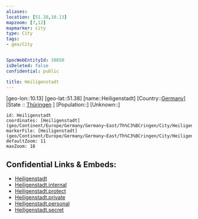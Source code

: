 ```yaml
---
aliases: 
location: [51.38,10.13]
mapzoom: [7,12] 
mapmarker: city 
type: City
tags:
- geo/City


SpocWebEntityId: 30850
isDeleted: false
confidential: public

title: Heiligenstadt
---
```

[geo-lon::10.13]
[geo-lat::51.38]
[name::Heiligenstadt]
[Country::[Germany](geo/Continent/Europe/Germany.md)]
[State :: [Thüringen](geo/Continent/Europe/Germany/Germany~East/Th%C3%BCringen.md) ]
[Population::]
[Unknown::]


```leaflet
id: Heiligenstadt
coordinates: [Heiligenstadt](geo/Continent/Europe/Germany/Germany~East/Th%C3%BCringen/City/Heiligenstadt.md)
markerFile: [Heiligenstadt](geo/Continent/Europe/Germany/Germany~East/Th%C3%BCringen/City/Heiligenstadt.md)
defaultZoom: 11 
maxZoom: 18
```


## Confidential Links & Embeds: 
- [Heiligenstadt](../../../../../../../../_public/geo/Continent/Europe/Germany/Germany~East/Th%C3%BCringen/City/Heiligenstadt.md) 
- [Heiligenstadt.internal](../../../../../../../../_internal/geo/Continent/Europe/Germany/Germany~East/Th%C3%BCringen/City/Heiligenstadt.internal.md) 
- [Heiligenstadt.protect](../../../../../../../../_protect/geo/Continent/Europe/Germany/Germany~East/Th%C3%BCringen/City/Heiligenstadt.protect.md) 
- [Heiligenstadt.private](../../../../../../../../_private/geo/Continent/Europe/Germany/Germany~East/Th%C3%BCringen/City/Heiligenstadt.private.md) 
- [Heiligenstadt.personal](../../../../../../../../_personal/geo/Continent/Europe/Germany/Germany~East/Th%C3%BCringen/City/Heiligenstadt.personal.md) 
- [Heiligenstadt.secret](../../../../../../../../_secret/geo/Continent/Europe/Germany/Germany~East/Th%C3%BCringen/City/Heiligenstadt.secret.md) 
